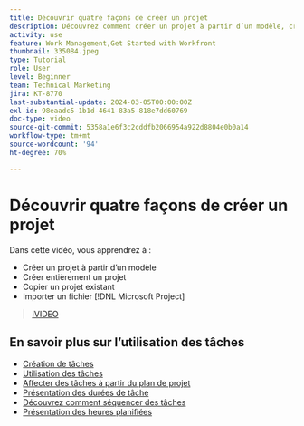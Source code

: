```yaml
---
title: Découvrir quatre façons de créer un projet
description: Découvrez comment créer un projet à partir d’un modèle, créer entièrement un projet, copier un projet existant ou importer un fichier  [!DNL Microsoft Project] .
activity: use
feature: Work Management,Get Started with Workfront
thumbnail: 335084.jpeg
type: Tutorial
role: User
level: Beginner
team: Technical Marketing
jira: KT-8770
last-substantial-update: 2024-03-05T00:00:00Z
exl-id: 98eaadc5-1b1d-4641-83a5-818e7dd60769
doc-type: video
source-git-commit: 5358a1e6f3c2cddfb2066954a922d8804e0b0a14
workflow-type: tm+mt
source-wordcount: '94'
ht-degree: 70%

---
```


# Découvrir quatre façons de créer un projet

Dans cette vidéo, vous apprendrez à :

* Créer un projet à partir d’un modèle
* Créer entièrement un projet
* Copier un projet existant
* Importer un fichier [!DNL Microsoft Project]

>[!VIDEO](https://video.tv.adobe.com/v/335084/?quality=12&learn=on)

## En savoir plus sur l’utilisation des tâches

* [Création de tâches](https://experienceleague.adobe.com/docs/workfront-learn/tutorials-workfront/manage-work/tasks/how-to-create-tasks.html)
* [Utilisation des tâches](https://experienceleague.adobe.com/docs/workfront-learn/tutorials-workfront/manage-work/tasks/work-with-tasks.html)
* [Affecter des tâches à partir du plan de projet](https://experienceleague.adobe.com/docs/workfront-learn/tutorials-workfront/manage-work/tasks/assign-tasks-from-the-project-plan.html)
* [Présentation des durées de tâche](https://experienceleague.adobe.com/docs/workfront-learn/tutorials-workfront/manage-work/tasks/understand-task-durations.html)
* [Découvrez comment séquencer des tâches](https://experienceleague.adobe.com/docs/workfront-learn/tutorials-workfront/manage-work/tasks/learn-to-sequence-tasks.html)
* [Présentation des heures planifiées](https://experienceleague.adobe.com/docs/workfront-learn/tutorials-workfront/manage-work/tasks/understand-planned-hours.html)
